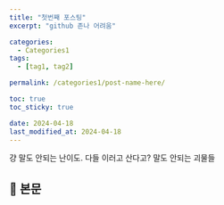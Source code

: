 ```yaml
---
title: "첫번째 포스팅"
excerpt: "github 존나 어려움"

categories:
  - Categories1
tags:
  - [tag1, tag2]

permalink: /categories1/post-name-here/

toc: true
toc_sticky: true

date: 2024-04-18
last_modified_at: 2024-04-18
---
```

걍 말도 안되는 난이도. 다들 이러고 산다고? 말도 안되는 괴물들
## 🦥 본문


